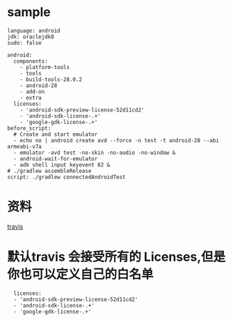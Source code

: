 # sample  
    language: android
    jdk: oraclejdk8
    sudo: false
    
    android:
      components:
        - platform-tools
        - tools
        - build-tools-28.0.2
        - android-28
        - add-on
        - extra
      licenses:
        - 'android-sdk-preview-license-52d11cd2'
        - 'android-sdk-license-.+'
        - 'google-gdk-license-.+'
    before_script:
      # Create and start emulator
      - echo no | android create avd --force -n test -t android-28 --abi armeabi-v7a
      - emulator -avd test -no-skin -no-audio -no-window &
      - android-wait-for-emulator
      - adb shell input keyevent 82 &
    # ./gradlew assembleRelease
    script: ./gradlew connectedAndroidTest
# 资料
 [travis](https://www.jianshu.com/p/2935b96d3059)
 
# 默认travis 会接受所有的 Licenses,但是你也可以定义自己的白名单
      licenses:
      - 'android-sdk-preview-license-52d11cd2'
      - 'android-sdk-license-.+'
      - 'google-gdk-license-.+'